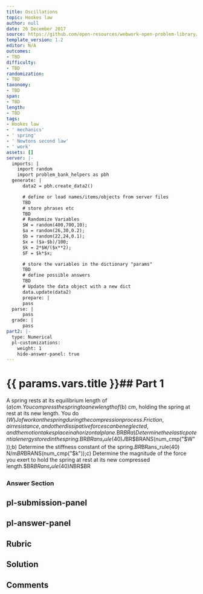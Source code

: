 ```yaml
---
title: Oscillations
topic: Hookes law
author: null
date: 26 December 2017
source: https://github.com/open-resources/webwork-open-problem-library/tree/master/Contrib/BrockPhysics/College_Physics_Urone/16.Oscillatory_Motion_and_Waves/NU_D18_16_00_008.pg
template_version: 1.2
editor: N/A
outcomes:
- TBD
difficulty:
- TBD
randomization:
- TBD
taxonomy:
- TBD
span:
- TBD
length:
- TBD
tags:
- Hookes law
- ' mechanics'
- ' spring'
- ' Newtons second law'
- ' work'
assets: []
server: |-
  imports: |
    import random
    import problem_bank_helpers as pbh
  generate: |
      data2 = pbh.create_data2()

      # define or load names/items/objects from server files
      TBD
      # store phrases etc
      TBD
      # Randomize Variables
      $W = random(400,700,10);
      $a = random(26,30,0.2);
      $b = random(22,24,0.1);
      $x = ($a-$b)/100;
      $k = 2*$W/($x**2);
      $F = $k*$x;

      # store the variables in the dictionary "params"
      TBD
      # define possible answers
      TBD
      # Update the data object with a new dict
      data.update(data2)
      prepare: |
      pass
  parse: |
      pass
  grade: |
      pass
part2: |-
  type: Numerical
  pl-customizations:
    weight: 1
    hide-answer-panel: true
---
```


# {{ params.vars.title }}## Part 1 
A spring rests at its equilibrium length of ($a) cm. You compress the spring to a new length of ($b) cm, holding the spring at rest at its new length. You do ($W) J of work on the spring during the compression process. Friction, air resistance, and other dissipative forces can be neglected, and the motion takes place in a horizontal plane.$BR$BRa) Determine the elastic potential energy stored in the spring.$BR$BRans_rule(40) J$BR$BRANS(num_cmp("$W"));b) Determine the stiffness constant of the spring.$BR$BRans_rule(40) N/m$BR$BRANS(num_cmp("$k"));c) Determine the magnitude of the force you exert to hold the spring at rest at its new compressed length.$BR$BRans_rule(40) N$BR$BR 


### Answer Section 


## pl-submission-panel 


## pl-answer-panel 


## Rubric 


## Solution 


## Comments 


